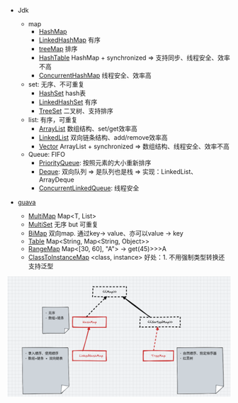 * Jdk

    - map
        - [HashMap](HashMap.md)
        - [LinkedHashMap](LinkedHashMap.md) 有序
        - [treeMap](treeMap.md) 排序
        - [HashTable](HashTable.md) HashMap + synchronized => 支持同步、线程安全、效率不高
        - [ConcurrentHashMap](CurrentHashMap.md) 线程安全、效率高
    - set: 无序、不可重复
        - [HashSet](HashSet.md) hash表
        - [LinkedHashSet](LinkedHashSet.md) 有序
        - [TreeSet](TreeSet.md) 二叉树、支持排序
    - list: 有序，可重复
        - [ArrayList](ArrayList.md) 数组结构、set/get效率高
        - [LinkedList](LinkedList.md) 双向链条结构、add/remove效率高
        - [Vector](Vector.md) ArrayList + synchronized => 数组结构、线程安全、效率不高
    - Queue: FIFO
      - [PriorityQueue](PriorityQueue.md): 按照元素的大小重新排序
      - [Deque](Deque.md): 双向队列 => 是队列也是栈 => 实现：LinkedList、ArrayDeque
      - [ConcurrentLinkedQueue](ConcurrentLinkedQueue.md): 线程安全

* [guava](../guava/Guava中这些Map的优秀操作让我的代码量减少了50%25.md)

    - [MultiMap](MultiMap.md) Map<T, List>
    - [MultiSet](MultiSet.md) 无序 but 可重复
    - [BiMap](BiMap.md) 双向map. 通过key-> value、亦可以value -> key
    - [Table](Table.md) Map<String, Map<String, Object>>
    - [RangeMap](RangeMap.md) Map<[30, 60], "A"> -> get(45)>>>A
    - [ClassToInstanceMap](ClassToInstanceMap.md) <class, instance> 好处：1. 不用强制类型转换还支持泛型




![10006](img/10006.png)














